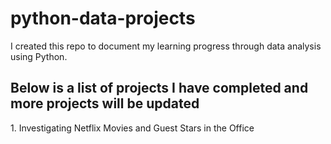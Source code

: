 # python-data-projects
I created this repo to document my learning progress through data analysis using Python. 

<h2>Below is a list of projects I have completed and more projects will be updated</h2>
1. Investigating Netflix Movies and Guest Stars in the Office
